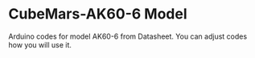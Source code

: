 # CubeMars-AK60-6 Model
Arduino codes for model AK60-6 from Datasheet.
You can adjust codes how you will use it.
